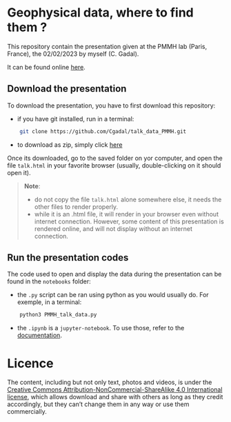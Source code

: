 # Geophysical data, where to find them ?

This repository contain the presentation given at the PMMH lab (Paris, France), the 02/02/2023 by myself (C. Gadal).

It can be found online [here](https://cgadal.github.io/talk_data_PMMH/talk.html#/title-slide). 

## Download the presentation

To download the presentation, you have to first download this repository:

- if you have git installed, run in a terminal:

```bash
    git clone https://github.com/Cgadal/talk_data_PMMH.git
```

- to download as zip, simply click [here](https://github.com/Cgadal/talk_data_PMMH/archive/refs/heads/main.zip)

Once its downloaded, go to the saved folder on yor computer, and open the file `talk.html` in your favorite browser (usually, double-clicking on it should open it).

> **Note**:
> - do not copy the file `talk.html` alone somewhere else, it needs the other files to render properly.
> - while it is an .html file, it will render in your browser even without internet connection. However, some content of this presentation is rendered online, and will not display without an internet connection.

## Run the presentation codes

The code used to open and display the data during the presentation can be found in the `notebooks` folder:

- the `.py` script can be ran using python as you would usually do. For exemple, in a terminal:

```bash
    python3 PMMH_talk_data.py
```

- the `.ipynb` is a `jupyter-notebook`. To use those, refer to the [documentation](https://jupyter.org/).

# Licence

The content, including but not only text, photos and videos, is under the [Creative Commons Attribution-NonCommercial-ShareAlike 4.0 International license](https://creativecommons.org/licenses/by-nc-sa/4.0/legalcode.en), which allows download and share with others as long as they credit accordingly, but they can’t change them in any way or use them commercially.
